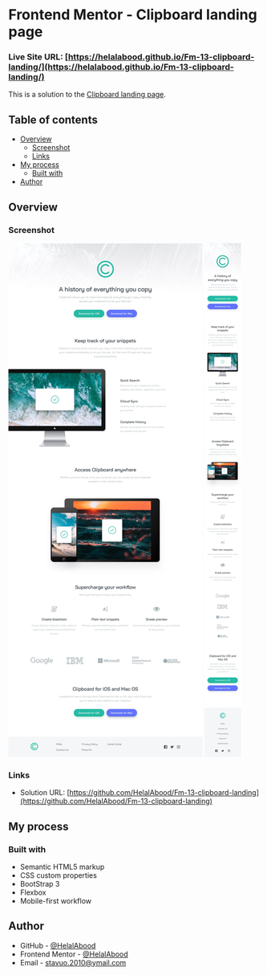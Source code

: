 # Frontend Mentor - Clipboard landing page

### Live Site URL: [https://helalabood.github.io/Fm-13-clipboard-landing/](https://helalabood.github.io/Fm-13-clipboard-landing/)




This is a solution to the [Clipboard landing page](https://www.frontendmentor.io/challenges/clipboard-landing-page-5cc9bccd6c4c91111378ecb9/hub).

## Table of contents

- [Overview](#overview)
  - [Screenshot](#screenshot)
  - [Links](#links)
- [My process](#my-process)
  - [Built with](#built-with)
- [Author](#author)

## Overview

### Screenshot

![Desktop](./screenshot.jpg)
![Mobile](./mobile-design.jpg)


### Links

- Solution URL: [https://github.com/HelalAbood/Fm-13-clipboard-landing](https://github.com/HelalAbood/Fm-13-clipboard-landing)


## My process

### Built with

- Semantic HTML5 markup
- CSS custom properties
- BootStrap 3
- Flexbox
- Mobile-first workflow

## Author

- GitHub - [@HelalAbood](https://github.com/HelalAbood)
- Frontend Mentor - [@HelalAbood](https://www.frontendmentor.io/profile/HelalAbood)
- Email - stavuo.2010@ymail.com
